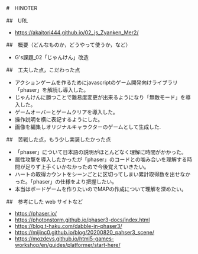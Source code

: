 <!-- readme.md -->

#　HINOTER

##　URL
- https://akaitori444.github.io/02_js_Zyanken_Mer2/

##　概要（どんなものか，どうやって使うか，など）
- G's課題_02「じゃんけん」改造

##　工夫した点，こだわった点
- アクションゲームを作るためにjavascriptのゲーム開発向けライブラリ「phaser」を解読し導入した。
- じゃんけんに勝つことで難易度変更が出来るようになり「無敵モード」を導入した。
- ゲームオーバーとゲームクリアを導入した。
- 操作説明を横に表記するようにした。
- 画像を編集しオリジナルキャラクターのゲームとして生成した.

##　苦戦した点，もう少し実装したかった点
- 「phaser」について日本語の説明がほとんどなく理解に時間がかかった。
- 属性攻撃を導入したかったが「phaser」のコードとの噛み合いを理解する時間が足りず上手くいかなかったので今後覚えていきたい。
- ハートの取得カウントをシーンごとに区切ってしまい累計取得数を出せなかった。「phaser」の仕様をより把握したい。
- 本当はボードゲームを作りたいのでMAPの作成について理解を深めたい。

##　参考にした web サイトなど
- https://phaser.io/
- https://photonstorm.github.io/phaser3-docs/index.html
- https://blog.t-haku.com/dabble-in-phaser3/
- https://mijinc0.github.io/blog/20200820_pahser3_scene/
- https://mozdevs.github.io/html5-games-workshop/en/guides/platformer/start-here/